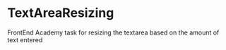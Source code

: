 # TextAreaResizing
FrontEnd Academy task for resizing the textarea based on the amount of text entered
